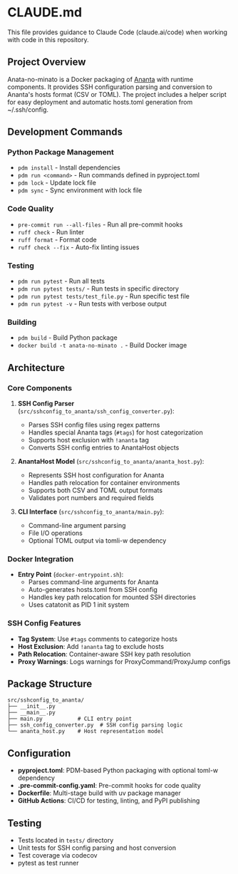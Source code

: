 # CLAUDE.md

This file provides guidance to Claude Code (claude.ai/code) when working with code in this repository.

## Project Overview

Anata-no-minato is a Docker packaging of [Ananta](https://github.com/cwt/ananta) with runtime components. It provides SSH configuration parsing and conversion to Ananta's hosts format (CSV or TOML). The project includes a helper script for easy deployment and automatic hosts.toml generation from ~/.ssh/config.

## Development Commands

### Python Package Management
- `pdm install` - Install dependencies
- `pdm run <command>` - Run commands defined in pyproject.toml
- `pdm lock` - Update lock file
- `pdm sync` - Sync environment with lock file

### Code Quality
- `pre-commit run --all-files` - Run all pre-commit hooks
- `ruff check` - Run linter
- `ruff format` - Format code
- `ruff check --fix` - Auto-fix linting issues

### Testing
- `pdm run pytest` - Run all tests
- `pdm run pytest tests/` - Run tests in specific directory
- `pdm run pytest tests/test_file.py` - Run specific test file
- `pdm run pytest -v` - Run tests with verbose output

### Building
- `pdm build` - Build Python package
- `docker build -t anata-no-minato .` - Build Docker image

## Architecture

### Core Components
1. **SSH Config Parser** (`src/sshconfig_to_ananta/ssh_config_converter.py`):
   - Parses SSH config files using regex patterns
   - Handles special Ananta tags (`#tags`) for host categorization
   - Supports host exclusion with `!ananta` tag
   - Converts SSH config entries to AnantaHost objects

2. **AnantaHost Model** (`src/sshconfig_to_ananta/ananta_host.py`):
   - Represents SSH host configuration for Ananta
   - Handles path relocation for container environments
   - Supports both CSV and TOML output formats
   - Validates port numbers and required fields

3. **CLI Interface** (`src/sshconfig_to_ananta/main.py`):
   - Command-line argument parsing
   - File I/O operations
   - Optional TOML output via tomli-w dependency

### Docker Integration
- **Entry Point** (`docker-entrypoint.sh`):
  - Parses command-line arguments for Ananta
  - Auto-generates hosts.toml from SSH config
  - Handles key path relocation for mounted SSH directories
  - Uses catatonit as PID 1 init system

### SSH Config Features
- **Tag System**: Use `#tags` comments to categorize hosts
- **Host Exclusion**: Add `!ananta` tag to exclude hosts
- **Path Relocation**: Container-aware SSH key path resolution
- **Proxy Warnings**: Logs warnings for ProxyCommand/ProxyJump configs

## Package Structure
```
src/sshconfig_to_ananta/
├── __init__.py
├── __main__.py
├── main.py           # CLI entry point
├── ssh_config_converter.py  # SSH config parsing logic
└── ananta_host.py    # Host representation model
```

## Configuration
- **pyproject.toml**: PDM-based Python packaging with optional toml-w dependency
- **.pre-commit-config.yaml**: Pre-commit hooks for code quality
- **Dockerfile**: Multi-stage build with uv package manager
- **GitHub Actions**: CI/CD for testing, linting, and PyPI publishing

## Testing
- Tests located in `tests/` directory
- Unit tests for SSH config parsing and host conversion
- Test coverage via codecov
- pytest as test runner
